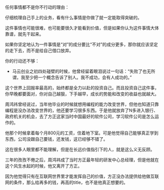 任何事情都不是你不行动的理由：

仔细梳理自己手上的业务，看有什么事情是你做了就一定能取得突破的。

这件事情也可能很难，也可能要很久才能看到价值，但是如果你认为这件事情大体靠谱，就先干起来。




如果你坚定地认为一件事情是“对”的成分要比“不对”的成分更多，那你就应该坚定的走下去，而不是给自己借口放弃。


你的行动还不够：

- 马云创业之初四处碰壁的时候，他曾经留着眼泪说过一句话：“失败了也无所谓，我至少把一个概念告诉了别人。我不成功，会有人成功的。”














这个世界上回报率最高的，始终都是全力以赴的投资自己。而且投资自己这件事，你早晚都要面对，你对自己越狠，下手越早，成长的势能和改变的收益也就越大。














周鸿祎曾经说过，当年他毕业的时候就想用编程的能力改变世界，但他也知道只靠编程是没办法改变世界的，他还要学习很多东西。于是他就放弃了N多进入银行、政府机关的机会，去了方正这家当时中国最好的软件公司，学习软件公司是怎么运作的。

他那个时候拿着每个月800元的工资，住着地下室。可是他觉得自己能够真正学到东西，公司没跟自己要钱，还发钱，这已经够不错了。

这在很多人眼里都不能理解，但是在长远价值指引下的人，就是这么义无反顾。

三年的孜孜不倦之后，周鸿祎成了当时方正最年轻的研发中心总经理，但是他就在这个风生水起的时候，他又离开了方正。

因为他觉得只有在互联网世界里才能发挥自己的价值，方正没办法提供给他做互联网的条件，那么给再多的钱，再高的title，也不是他真正想要的。